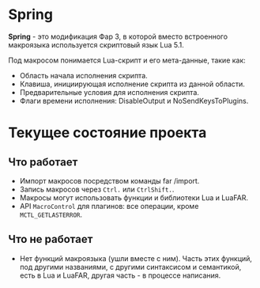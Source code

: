 Spring
=======

**Spring** - это модификация Фар 3, в которой вместо встроенного макроязыка
используется скриптовый язык Lua 5.1.

Под макросом понимается Lua-скрипт и его мета-данные, такие как:
* Область начала исполнения скрипта.
* Клавиша, инициирующая исполнение скрипта из данной области.
* Предварительные условия для исполнения скрипта.
* Флаги времени исполнения: DisableOutput и NoSendKeysToPlugins.

Текущее состояние проекта
==========================

Что работает
-------------
* Импорт макросов посредством команды far /import.
* Запись макросов через `Ctrl.` или `CtrlShift.`.
* Макросы могут использовать функции и библиотеки Lua и LuaFAR.
* API `MacroControl` для плагинов: все операции, кроме `MCTL_GETLASTERROR`.

Что не работает
----------------
* Нет функций макроязыка (ушли вместе с ним). Часть этих функций, под другими
  названиями, с другими синтаксисом и семантикой, есть в Lua и LuaFAR, другая
  часть - в процессе написания.

